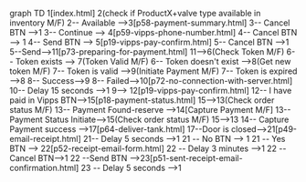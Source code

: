 graph TD
1[index.html]
2(check if ProductX+valve type available in inventory M/F)
2-- Available -->3[p58-payment-summary.html]
3-- Cancel BTN -->1
3-- Continue --> 4[p59-vipps-phone-number.html]
4-- Cancel BTN --> 1
4-- Send BTN --> 5[p19-vipps-pay-confirm.html]
5-- Cancel BTN -->1
5--Send-->11[p73-preparing-for-payment.html]
11-->6(Check Token M/F)
6-- Token exists --> 7(Token Valid M/F)
6-- Token doesn't exist -->8(Get new token M/F)
7-- Token is valid -->9(Initiate Payment M/F)
7-- Token is expired -->8
8-- Success-->9
8-- Failed-->10[p72-no-connection-with-server.html]
10-- Delay 15 seconds -->1
9--> 12[p19-vipps-pay-confirm.html]
12-- I have paid in Vipps BTN-->15[p18-payment-status.html]
15-->13(Check order status M/F)
13-- Payment Found-reserve -->14[Capture Payment M/F]
13-- Payment Status Initiate-->15(Check order status M/F)
15-->13
14-- Capture Payment success -->17[p64-deliver-tank.html]
17--Door is closed-->21[p49-email-receipt.html]
21-- Delay 5 seconds -->1
21 -- No BTN --> 1
21 -- Yes BTN --> 22[p52-receipt-email-form.html]
22 -- Delay 3 minutes -->1
22 -- Cancel BTN-->1
22 --Send BTN -->23[p51-sent-receipt-email-confirmation.html]
23 -- Delay 5 seconds -->1
